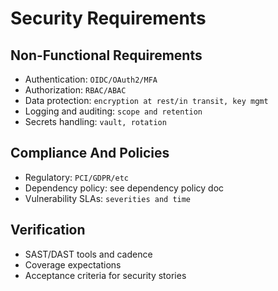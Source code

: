 # Security Requirements

## Non-Functional Requirements

- Authentication: `OIDC/OAuth2/MFA`
- Authorization: `RBAC/ABAC`
- Data protection: `encryption at rest/in transit, key mgmt`
- Logging and auditing: `scope and retention`
- Secrets handling: `vault, rotation`

## Compliance And Policies

- Regulatory: `PCI/GDPR/etc`
- Dependency policy: see dependency policy doc
- Vulnerability SLAs: `severities and time`

## Verification

- SAST/DAST tools and cadence
- Coverage expectations
- Acceptance criteria for security stories
